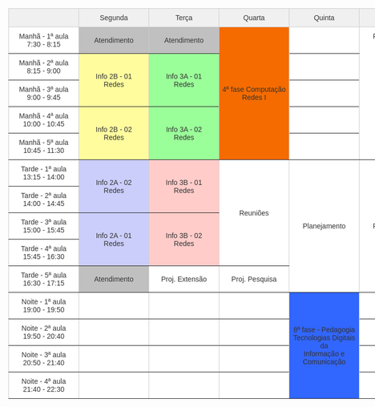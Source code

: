 <style type="text/css">
  .tg  {border-collapse:collapse;border-color:#ccc;border-spacing:0;}
  .tg td{background-color:#fff;border-color:#ccc;border-style:solid;border-width:1px;color:#333;
    font-family:Arial, sans-serif;font-size:14px;overflow:hidden;padding:10px 5px;word-break:normal;}
  .tg th{background-color:#f0f0f0;border-color:#ccc;border-style:solid;border-width:1px;color:#333;
    font-family:Arial, sans-serif;font-size:14px;font-weight:normal;overflow:hidden;padding:10px 5px;word-break:normal;}
  .tg .tg-e6ut{background-color:#9aff99;border-color:inherit;text-align:center;vertical-align:middle}
  .tg .tg-9wq8{border-color:inherit;text-align:center;vertical-align:middle}
  .tg .tg-2xs2{background-color:#f56b00;border-color:inherit;text-align:center;vertical-align:middle}
  .tg .tg-j4xs{background-color:#cbcefb;border-color:inherit;text-align:center;vertical-align:middle}
  .tg .tg-c3ow{border-color:inherit;text-align:center;vertical-align:top}
  .tg .tg-roi2{background-color:#c0c0c0;border-color:inherit;text-align:center;vertical-align:middle}
  .tg .tg-p03w{background-color:#fffc9e;border-color:inherit;text-align:center;vertical-align:middle}
  .tg .tg-n73t{background-color:#ffccc9;border-color:inherit;text-align:center;vertical-align:middle}
  .tg .tg-eaf5{background-color:#3166ff;border-color:inherit;text-align:center;vertical-align:middle}
  </style>
  <table class="tg" style="undefined;table-layout: fixed; width: 994px">
  <colgroup>
  <col style="width: 140px">
  <col style="width: 140px">
  <col style="width: 140px">
  <col style="width: 140px">
  <col style="width: 140px">
  <col style="width: 140px">
  </colgroup>
  <thead>
    <tr>
      <th class="tg-9wq8"></th>
      <th class="tg-9wq8">Segunda</th>
      <th class="tg-9wq8">Terça</th>
      <th class="tg-9wq8">Quarta</th>
      <th class="tg-9wq8">Quinta</th>
      <th class="tg-9wq8">Sexta</th>
    </tr>
  </thead>
  <tbody>
    <tr>
      <td class="tg-9wq8">Manhã - 1ª aula<br>7:30 - 8:15</td>
      <td class="tg-roi2">Atendimento</td>
      <td class="tg-roi2">Atendimento</td>
      <td class="tg-2xs2" rowspan="5">4ª fase Computação<br>Redes I</td>
      <td class="tg-9wq8"></td>
      <td class="tg-c3ow" rowspan="5">Planejamento<br></td>
    </tr>
    <tr>
      <td class="tg-9wq8">Manhã - 2ª aula<br>8:15 - 9:00</td>
      <td class="tg-p03w" rowspan="2">Info 2B - 01<br>Redes</td>
      <td class="tg-e6ut" rowspan="2">Info 3A - 01<br>Redes</td>
      <td class="tg-9wq8"></td>
    </tr>
    <tr>
      <td class="tg-9wq8">Manhã - 3ª aula<br>9:00 - 9:45</td>
      <td class="tg-9wq8"></td>
    </tr>
    <tr>
      <td class="tg-9wq8">Manhã - 4ª aula<br>10:00 - 10:45</td>
      <td class="tg-p03w" rowspan="2">Info 2B - 02<br>Redes</td>
      <td class="tg-e6ut" rowspan="2">Info 3A - 02<br>Redes</td>
      <td class="tg-9wq8"></td>
    </tr>
    <tr>
      <td class="tg-9wq8">Manhã - 5ª aula<br>10:45 - 11:30</td>
      <td class="tg-9wq8"></td>
    </tr>
    <tr>
      <td class="tg-9wq8">Tarde - 1ª aula<br>13:15 - 14:00</td>
      <td class="tg-j4xs" rowspan="2">Info 2A - 02<br>Redes</td>
      <td class="tg-n73t" rowspan="2">Info 3B - 01<br>Redes</td>
      <td class="tg-9wq8" rowspan="4">Reuniões</td>
      <td class="tg-9wq8" rowspan="5">Planejamento<br></td>
      <td class="tg-9wq8" rowspan="5">Planejamento</td>
    </tr>
    <tr>
      <td class="tg-9wq8">Tarde - 2ª aula<br>14:00 - 14:45</td>
    </tr>
    <tr>
      <td class="tg-9wq8">Tarde - 3ª aula<br>15:00 - 15:45</td>
      <td class="tg-j4xs" rowspan="2">Info 2A - 01<br>Redes</td>
      <td class="tg-n73t" rowspan="2">Info 3B - 02<br>Redes</td>
    </tr>
    <tr>
      <td class="tg-9wq8">Tarde - 4ª aula<br>15:45 - 16:30</td>
    </tr>
    <tr>
      <td class="tg-9wq8">Tarde - 5ª aula<br>16:30 - 17:15</td>
      <td class="tg-roi2">Atendimento </td>
      <td class="tg-9wq8">Proj. Extensão</td>
      <td class="tg-9wq8">Proj. Pesquisa</td>
    </tr>
    <tr>
      <td class="tg-9wq8">Noite - 1ª aula<br>19:00 - 19:50</td>
      <td class="tg-9wq8"></td>
      <td class="tg-9wq8"></td>
      <td class="tg-9wq8"></td>
      <td class="tg-eaf5" rowspan="4">8ª fase - Pedagogia<br>Tecnologias Digitais da <br>Informação e Comunicação</td>
      <td class="tg-9wq8"></td>
    </tr>
    <tr>
      <td class="tg-9wq8">Noite - 2ª aula<br>19:50 - 20:40</td>
      <td class="tg-9wq8"></td>
      <td class="tg-9wq8"></td>
      <td class="tg-9wq8"></td>
      <td class="tg-9wq8"></td>
    </tr>
    <tr>
      <td class="tg-9wq8">Noite - 3ª aula<br>20:50 - 21:40</td>
      <td class="tg-9wq8"></td>
      <td class="tg-9wq8"></td>
      <td class="tg-9wq8"></td>
      <td class="tg-9wq8"></td>
    </tr>
    <tr>
      <td class="tg-9wq8">Noite - 4ª aula<br>21:40 - 22:30</td>
      <td class="tg-9wq8"></td>
      <td class="tg-9wq8"></td>
      <td class="tg-9wq8"></td>
      <td class="tg-9wq8"></td>
    </tr>
  </tbody>
  </table>